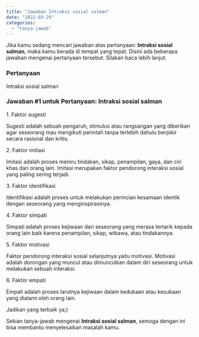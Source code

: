 ```yaml
---
title: "Jawaban Intraksi sosial salman"
date: "2022-03-29"
categories: 
  - "tanya-jawab"
---
```


Jika kamu sedang mencari jawaban atas pertanyaan: **Intraksi sosial salman**, maka kamu berada di tempat yang tepat. Disini ada beberapa jawaban mengenai pertanyaan tersebut. Silakan baca lebih lanjut.

### Pertanyaan

Intraksi sosial salman

### Jawaban #1 untuk Pertanyaan: Intraksi sosial salman

1\. Faktor sugesti

Sugesti adalah sebuah pengaruh, stimulus atau rangsangan yang diberikan agar seseorang mau mengikuti perintah tanpa terlebih dahulu berpikir secara rasional dan kritis.

2\. Faktor imitasi

Imitasi adalah proses meniru tindakan, sikap, penampilan, gaya, dan ciri khas dari orang lain. Imitasi merupakan faktor pendorong interaksi sosial yang paling sering terjadi.

3\. Faktor identifikasi

Identifikasi adalah proses untuk melakukan perincian kesamaan identik dengan seseorang yang menginspirasinya.

4\. Faktor simpati

Simpati adalah proses kejiwaan dari seseorang yang merasa tertarik kepada orang lain baik karena penampilan, sikap, wibawa, atau tindakannya.

5\. Faktor motivasi

Faktor pendorong interaksi sosial selanjutnya yaitu motivasi. Motivasi adalah dorongan yang muncul atau dimunculkan dalam diri seseorang untuk melakukan sebuah interaksi.

6\. Faktor empati

Empati adalah proses larutnya kejiwaan dalam kedukaan atau kesukaan yang dialami oleh orang lain.

Jadikan yang terbaik ya;)

Sekian tanya-jawab mengenai **Intraksi sosial salman**, semoga dengan ini bisa membantu menyelesaikan masalah kamu.
